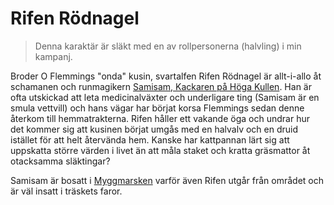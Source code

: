 # Rifen Rödnagel

> Denna karaktär är släkt med en av rollpersonerna (halvling) i min kampanj.

Broder O Flemmings "onda" kusin, svartalfen Rifen Rödnagel är allt-i-allo åt schamanen och runmagikern [Samisam, Kackaren på Höga Kullen](myggmarsken.html#samisam). Han är ofta utskickad att leta medicinalväxter och underligare ting (Samisam är en smula vettvill) och hans vägar har börjat korsa Flemmings sedan denne återkom till hemmatrakterna. Rifen håller ett vakande öga och undrar hur det kommer sig att kusinen börjat umgås med en halvalv och en druid istället för att helt återvända hem. Kanske har kattpannan lärt sig att uppskatta större värden i livet än att måla staket och kratta gräsmattor åt otacksamma släktingar?

Samisam är bosatt i [Myggmarsken](myggmarsken.html) varför även Rifen utgår från området och är väl insatt i träskets faror.
